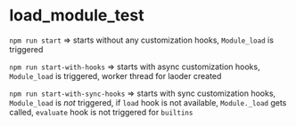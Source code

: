 # load_module_test

`npm run start` => starts without any customization hooks, `Module_load` is triggered

`npm run start-with-hooks` => starts with async customization hooks, `Module_load` is triggered, worker thread for laoder created

`npm run start-with-sync-hooks` => starts with sync customization hooks, `Module_load` is *not* triggered, if `load` hook is not available, `Module._load` gets called, `evaluate` hook is not triggered for `builtins`

